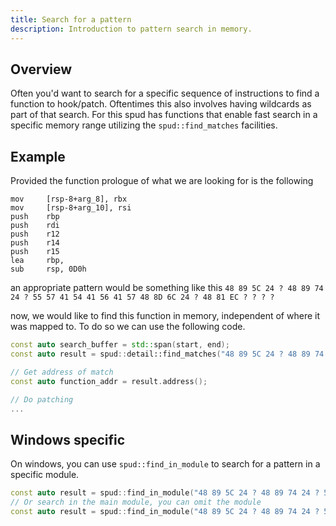 ```yaml
---
title: Search for a pattern
description: Introduction to pattern search in memory.
---
```


## Overview

Often you'd want to search for a specific sequence of instructions to find a function to hook/patch. Oftentimes this also involves having wildcards as part of that search.
For this spud has functions that enable fast search in a specific memory range
utilizing the `spud::find_matches` facilities.

## Example

Provided the function prologue of what we are looking for is the following
```
mov     [rsp-8+arg_8], rbx
mov     [rsp-8+arg_10], rsi
push    rbp
push    rdi
push    r12
push    r14
push    r15
lea     rbp, 
sub     rsp, 0D0h
```
an appropriate pattern would be something like this
`48 89 5C 24 ? 48 89 74 24 ? 55 57 41 54 41 56 41 57 48 8D 6C 24 ? 48 81 EC ? ? ? ?`

now, we would like to find this function in memory, independent of where it was mapped to.
To do so we can use the following code.

```c++
const auto search_buffer = std::span(start, end);
const auto result = spud::detail::find_matches("48 89 5C 24 ? 48 89 74 24 ? 55 57 41 54 41 56 41 57 48 8D 6C 24 ? 48 81 EC ? ? ? ?", search_buffer);

// Get address of match
const auto function_addr = result.address();

// Do patching
...
```


## Windows specific

On windows, you can use `spud::find_in_module` to search for a pattern in a specific module.

```c++
const auto result = spud::find_in_module("48 89 5C 24 ? 48 89 74 24 ? 55 57 41 54 41 56 41 57 48 8D 6C 24 ? 48 81 EC ? ? ? ?", "Game.exe");
// Or search in the main module, you can omit the module
const auto result = spud::find_in_module("48 89 5C 24 ? 48 89 74 24 ? 55 57 41 54 41 56 41 57 48 8D 6C 24 ? 48 81 EC ? ? ? ?");
```